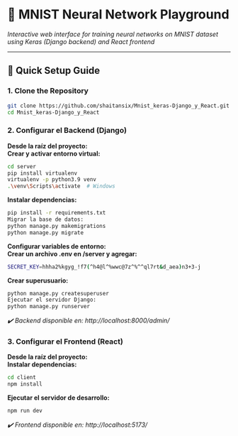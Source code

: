 # 🤖 MNIST Neural Network Playground
*Interactive web interface for training neural networks on MNIST dataset using Keras (Django backend) and React frontend*

---

## 🚀 Quick Setup Guide

### 1. Clone the Repository
```bash
git clone https://github.com/shaitansix/Mnist_keras-Django_y_React.git
cd Mnist_keras-Django_y_React
```

### 2. Configurar el Backend (Django)
**Desde la raíz del proyecto:** <br />
**Crear y activar entorno virtual:**
```bash
cd server
pip install virtualenv
virtualenv -p python3.9 venv
.\venv\Scripts\activate  # Windows
```
**Instalar dependencias:**
```bash
pip install -r requirements.txt
Migrar la base de datos:
python manage.py makemigrations
python manage.py migrate
```
**Configurar variables de entorno:** <br />
**Crear un archivo .env en /server y agregar:**
```bash
SECRET_KEY=hhha2%kgyg_!f7(^h4@l^%wwc@7z^%^^ql7rt&d_aea)n3+3-j
```
**Crear superusuario:**
```bash
python manage.py createsuperuser
Ejecutar el servidor Django: 
python manage.py runserver
```
*✔️ Backend disponible en: http://localhost:8000/admin/*

### 3. Configurar el Frontend (React)
**Desde la raíz del proyecto:** <br />
**Instalar dependencias:**
```bash
cd client
npm install
```
**Ejecutar el servidor de desarrollo:**
```bash
npm run dev
```
*✔️ Frontend disponible en: http://localhost:5173/*